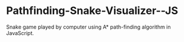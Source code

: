 # Pathfinding-Snake-Visualizer--JS
Snake game played by computer using A* path-finding algorithm in JavaScript.
